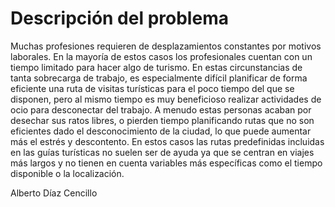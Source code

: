 # Descripción del problema
Muchas profesiones requieren de desplazamientos constantes por motivos laborales. En la mayoría de estos casos los profesionales cuentan con un tiempo limitado para hacer algo de turismo. En estas circunstancias de tanta sobrecarga de trabajo, es especialmente difícil planificar de forma eficiente una ruta de visitas turísticas para el poco tiempo del que se disponen, pero al mismo tiempo es muy beneficioso realizar actividades de ocio para desconectar del trabajo. A menudo estas personas acaban por desechar sus ratos libres, o pierden tiempo planificando rutas que no son eficientes dado el desconocimiento de la ciudad, lo que puede aumentar más el estrés y descontento. En estos casos las rutas predefinidas incluidas en las guías turísticas no suelen ser de ayuda ya que se centran en viajes más largos y no tienen en cuenta variables más específicas como el tiempo disponible o la localización.

Alberto Díaz Cencillo
